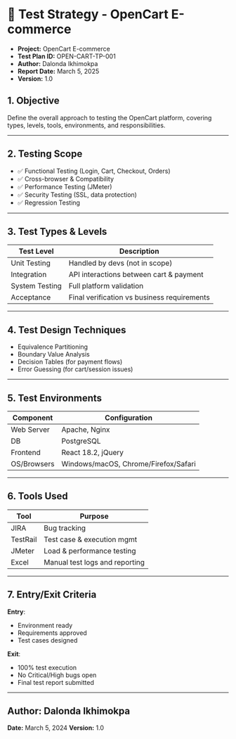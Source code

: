 # 🧪 Test Strategy - OpenCart E-commerce 


- **Project:** OpenCart E-commerce
- **Test Plan ID:** OPEN-CART-TP-001
- **Author:** Dalonda Ikhimokpa
- **Report Date:** March 5, 2025
- **Version:** 1.0

## 1. Objective

Define the overall approach to testing the OpenCart platform, covering types, levels, tools, environments, and responsibilities.

---

## 2. Testing Scope

- ✅ Functional Testing (Login, Cart, Checkout, Orders)
- ✅ Cross-browser & Compatibility
- ✅ Performance Testing (JMeter)
- ✅ Security Testing (SSL, data protection)
- ✅ Regression Testing

---

## 3. Test Types & Levels

| Test Level     | Description                                 |
| -------------- | ------------------------------------------- |
| Unit Testing   | Handled by devs (not in scope)              |
| Integration    | API interactions between cart & payment     |
| System Testing | Full platform validation                    |
| Acceptance     | Final verification vs business requirements |

---

## 4. Test Design Techniques

- Equivalence Partitioning
- Boundary Value Analysis
- Decision Tables (for payment flows)
- Error Guessing (for cart/session issues)

---

## 5. Test Environments

| Component   | Configuration                        |
| ----------- | ------------------------------------ |
| Web Server  | Apache, Nginx                        |
| DB          | PostgreSQL                           |
| Frontend    | React 18.2, jQuery                   |
| OS/Browsers | Windows/macOS, Chrome/Firefox/Safari |

---

## 6. Tools Used

| Tool     | Purpose                        |
| -------- | ------------------------------ |
| JIRA     | Bug tracking                   |
| TestRail | Test case & execution mgmt     |
| JMeter   | Load & performance testing     |
| Excel    | Manual test logs and reporting |

---

## 7. Entry/Exit Criteria

**Entry**:

- Environment ready
- Requirements approved
- Test cases designed

**Exit**:

- 100% test execution
- No Critical/High bugs open
- Final test report submitted

---

## Author: Dalonda Ikhimokpa

**Date:** March 5, 2024
**Version:** 1.0
